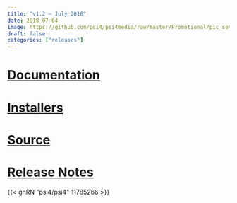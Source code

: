 ```yaml
---
title: "v1.2 — July 2018"
date: 2018-07-04
image: https://github.com/psi4/psi4media/raw/master/Promotional/pic_setca2018_v1p2_announcement.jpg
draft: false
categories: ["releases"]
---
```


# [Documentation](/psi4manual/1.2.1/index.html)
# [Installers](http://vergil.chemistry.gatech.edu/nu-psicode/install-v1.2.html)
# [Source](https://github.com/psi4/psi4/tree/1.2.x)
# [Release Notes](https://github.com/psi4/psi4/releases/tag/v1.2)

{{< ghRN "psi4/psi4" 11785266 >}}
